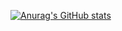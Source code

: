 [![Anurag's GitHub stats](https://github-readme-stats.vercel.app/api?username=MariiaS3)](https://github.com/MariiaS3/MariiaS3)

